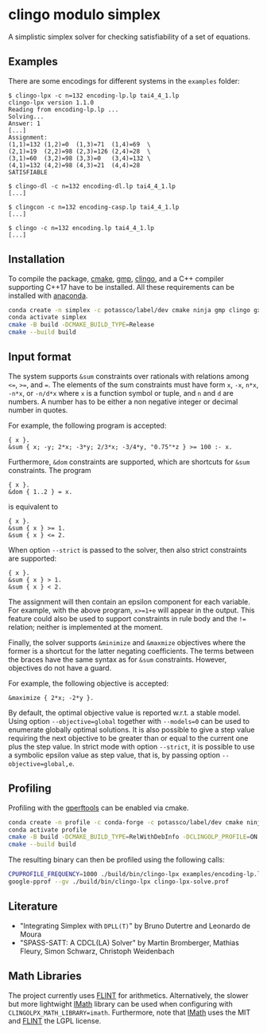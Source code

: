 # clingo modulo simplex

A simplistic simplex solver for checking satisfiability of a set of equations.

## Examples

There are some encodings for different systems in the `examples` folder:

```
$ clingo-lpx -c n=132 encoding-lp.lp tai4_4_1.lp
clingo-lpx version 1.1.0
Reading from encoding-lp.lp ...
Solving...
Answer: 1
[...]
Assignment:
(1,1)=132 (1,2)=0  (1,3)=71  (1,4)=69  \
(2,1)=19  (2,2)=98 (2,3)=126 (2,4)=28  \
(3,1)=60  (3,2)=98 (3,3)=0   (3,4)=132 \
(4,1)=132 (4,2)=98 (4,3)=21  (4,4)=28
SATISFIABLE

$ clingo-dl -c n=132 encoding-dl.lp tai4_4_1.lp
[...]

$ clingcon -c n=132 encoding-casp.lp tai4_4_1.lp
[...]

$ clingo -c n=132 encoding.lp tai4_4_1.lp
[...]
```

## Installation

To compile the package, [cmake], [gmp], [clingo], and a C++ compiler supporting C++17 have to be installed.
All these requirements can be installed with [anaconda].

```bash
conda create -n simplex -c potassco/label/dev cmake ninja gmp clingo gxx_linux-64
conda activate simplex
cmake -B build -DCMAKE_BUILD_TYPE=Release
cmake --build build
```

[cmake]: https://cmake.org
[gmp]: https://gmplib.org
[clingo]: https://github.com/potassco/clingo
[anaconda]: https://anaconda.org

## Input format

The system supports `&sum` constraints over rationals with relations among `<=`, `>=`, and `=`.
The elements of the sum constraints must have form `x`, `-x`, `n*x`, `-n*x`, or `-n/d*x`
where `x` is a function symbol or tuple, and `n` and `d` are numbers.
A number has to be either a non negative integer or decimal number in quotes.

For example, the following program is accepted:
```
{ x }.
&sum { x; -y; 2*x; -3*y; 2/3*x; -3/4*y, "0.75"*z } >= 100 :- x.
```

Furthermore, `&dom` constraints are supported, which are shortcuts for `&sum` constraints.
The program
```
{ x }.
&dom { 1..2 } = x.
```
is equivalent to
```
{ x }.
&sum { x } >= 1.
&sum { x } <= 2.
```

When option `--strict` is passed to the solver, then also strict constraints are supported:
```
{ x }.
&sum { x } > 1.
&sum { x } < 2.
```
The assignment will then contain an epsilon component for each variable.
For example, with the above program, `x>=1+e` will appear in the output.
This feature could also be used to support constraints in rule body and the `!=` relation;
neither is implemented at the moment.

Finally, the solver supports `&minimize` and `&maxmize` objectives where the former is a shortcut for the latter negating coefficients.
The terms between the braces have the same syntax as for `&sum` constraints.
However, objectives do not have a guard.

For example, the following objective is accepted:
```
&maximize { 2*x; -2*y }.
```

By default, the optimal objective value is reported w.r.t. a stable model.
Using option `--objective=global` together with `--models=0` can be used to enumerate globally optimal solutions.
It is also possible to give a step value requiring the next objective to be greater than or equal to the current one plus the step value.
In strict mode with option `--strict`, it is possible to use a symbolic epsilon value as step value,
that is, by passing option `--objective=global,e`.

## Profiling

Profiling with the [gperftools] can be enabled via cmake.

```bash
conda create -n profile -c conda-forge -c potassco/label/dev cmake ninja gmp clingo gxx_linux-64 gperftools
conda activate profile
cmake -B build -DCMAKE_BUILD_TYPE=RelWithDebInfo -DCLINGOLP_PROFILE=ON
cmake --build build
```

The resulting binary can then be profiled using the following calls:

```bash
CPUPROFILE_FREQUENCY=1000 ./build/bin/clingo-lpx examples/encoding-lp.lp examples/tai4_4_1.lp --stats -c n=132 -q 0
google-pprof --gv ./build/bin/clingo-lpx clingo-lpx-solve.prof
```

[gperftools]: https://gperftools.github.io/gperftools/cpuprofile.html

## Literature

- "Integrating Simplex with `DPLL(T)`" by Bruno Dutertre and Leonardo de Moura
- "SPASS-SATT: A CDCL(LA) Solver" by Martin Bromberger, Mathias Fleury, Simon Schwarz, Christoph Weidenbach

## Math Libraries

The project currently uses [FLINT] for arithmetics.
Alternatively, the slower but more lightwight [IMath] library can be used when configuring with `CLINGOLPX_MATH_LIBRARY=imath`.
Furthermore, note that [IMath] uses the MIT and [FLINT] the LGPL license.

[FLINT]: https://github.com/wbhart/flint2
[IMath]: https://github.com/creachadair/imath
